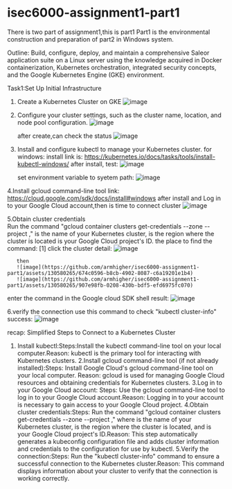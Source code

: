 # isec6000-assignment1-part1
There is two part of assignment1,this is part1 
Part1 is the environmental construction and preparation of part2 in Windows system.

Outline: Build, configure, deploy, and maintain a comprehensive Saleor application suite on a Linux server using the knowledge acquired in Docker containerization, Kubernetes orchestration, integrated security concepts, and the Google Kubernetes Engine (GKE) environment.

Task1:Set Up Initial Infrastructure 
1. Create a Kubernetes Cluster on GKE
   ![image](https://github.com/armhigher/isec6000-assignment1-part1/assets/130580265/4e143a76-8813-4caa-955b-c1456b0aeeda)
   
3. Configure your cluster settings, such as the cluster name, location, and node pool configuration.
   ![image](https://github.com/armhigher/isec6000-assignment1-part1/assets/130580265/b9e8e2db-7841-4cf0-8db5-fdd11ac993f3)
   
   after create,can check the status
   ![image](https://github.com/armhigher/isec6000-assignment1-part1/assets/130580265/d1ca386e-639e-41bc-ab45-8d36dad80eab)
   
4. Install and configure kubectl to manage your Kubernetes cluster.
   for windows: install link is: 
   https://kubernetes.io/docs/tasks/tools/install-kubectl-windows/
 after install, test:
   ![image](https://github.com/armhigher/isec6000-assignment1-part1/assets/130580265/95d37a56-a2f1-4d52-8da3-f23f8f4e07b2)
   
    set environment variable to syetem path:
   ![image](https://github.com/armhigher/isec6000-assignment1-part1/assets/130580265/c1bcd297-1a45-4ebe-905c-eb4bf0589999)
   
4.Install gcloud command-line tool
   link: https://cloud.google.com/sdk/docs/install#windows
   after install and Log in to your Google Cloud account,then is time to connect cluster 
   ![image](https://github.com/armhigher/isec6000-assignment1-part1/assets/130580265/638d9cb2-0471-46d4-a4b5-79524fa40d39)

5.Obtain cluster credentials  
   Run the command "gcloud container clusters get-credentials <cluster-name> --zone <cluster-zone> --project <project-id>," 
           <cluster-name> is the name of your Kubernetes cluster, 
           <cluster-zone> is the region where the cluster is located
           <project-id> is your Google Cloud project's ID.
   the place to find the command:
   [1] click the cluster detail:
       ![image](https://github.com/armhigher/isec6000-assignment1-part1/assets/130580265/7257b710-8dfb-4c85-9ab2-cb0a2c6d730b)

       then
       ![image](https://github.com/armhigher/isec6000-assignment1-part1/assets/130580265/674c0596-b8cb-4902-8087-c6a19201e1b4)
       ![image](https://github.com/armhigher/isec6000-assignment1-part1/assets/130580265/907e98fb-0208-430b-bdf5-efd6975fc070)
   enter the command in the   Google cloud SDK shell
   result:
      ![image](https://github.com/armhigher/isec6000-assignment1-part1/assets/130580265/d17845c9-80ce-4ee5-a4c4-a51a010e99b8)

6.verify the connection
   use this command to check "kubectl cluster-info"   
   success:
   ![image](https://github.com/armhigher/isec6000-assignment1-part1/assets/130580265/fa1b5436-4d33-4707-95e5-0c80fc4c3091)


recap:
Simplified Steps to Connect to a Kubernetes Cluster
 1. Install kubectl:Steps:Install the kubectl command-line tool on your local computer.Reason: kubectl is the primary tool for interacting with Kubernetes clusters.
 2.Install gcloud command-line tool (if not already installed):Steps: Install Google Cloud's gcloud command-line tool on your local computer. Reason: gcloud is used for managing Google Cloud resources and obtaining credentials for Kubernetes clusters.
 3.Log in to your Google Cloud account: Steps: Use the gcloud command-line tool to log in to your Google Cloud account.Reason: Logging in to your account is necessary to gain access to your Google Cloud project.
 4.Obtain cluster credentials:Steps: Run the command "gcloud container clusters get-credentials <cluster-name> --zone <cluster-zone> --project <project-id>," where <cluster-name> is the name of your Kubernetes cluster, <cluster-zone> is the region where the cluster is located, and <project-id> is your Google Cloud project's ID.Reason: This step automatically generates a kubeconfig configuration file and adds cluster information and credentials to the configuration for use by kubectl.
 5.Verify the connection:Steps: Run the "kubectl cluster-info" command to ensure a successful connection to the Kubernetes cluster.Reason: This command displays information about your cluster to verify that the connection is working correctly.

